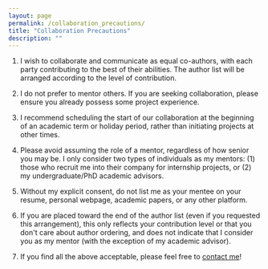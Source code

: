 ```yaml
---
layout: page
permalink: /collaboration_precautions/
title: "Collaboration Precautions"
description: ""
---
```


1. I wish to collaborate and communicate as equal co-authors, with each party contributing to the best of their abilities. The author list will be arranged according to the level of contribution.

2. I do not prefer to mentor others. If you are seeking collaboration, please ensure you already possess some project experience.

3. I recommend scheduling the start of our collaboration at the beginning of an academic term or holiday period, rather than initiating projects at other times.

4. Please avoid assuming the role of a mentor, regardless of how senior you may be. I only consider two types of individuals as my mentors: (1) those who recruit me into their company for internship projects, or (2) my undergraduate/PhD academic advisors.

5. Without my explicit consent, do not list me as your mentee on your resume, personal webpage, academic papers, or any other platform.

6. If you are placed toward the end of the author list (even if you requested this arrangement), this only reflects your contribution level or that you don't care about author ordering, and does not indicate that I consider you as my mentor (with the exception of my academic advisor).

7. If you find all the above acceptable, please feel free to [contact me](/#social-links)!
